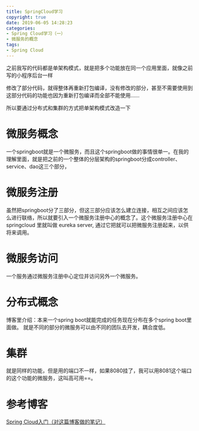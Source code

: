 ```yaml
---
title: SpringCloud学习
copyright: true
date: 2019-06-05 14:28:23
categories:
- Spring Cloud学习（一）
- 微服务的概念
tags:
- Spring Cloud
---
```


之前我写的代码都是单架构模式，就是把多个功能放在同一个应用里面，就像之前写的小程序后台一样

修改了部分代码，就得整体再重新打包编译，没有修改的部分，甚至不需要使用到这部分代码的功能也因为重新打包编译而全部不能使用……

所以要通过分布式和集群的方式把单架构模式改造一下

<!--more-->

# 微服务概念

一个springboot就是一个微服务，而且这个springboot做的事情很单一。在我的理解里面，就是把之前的一个整体的分层架构的springboot分成controller、service、dao这三个部分，

# 微服务注册

虽然把springboot分了三部分，但这三部分应该怎么建立连接，相互之间应该怎么进行联络，所以就要引入一个微服务注册中心的概念了。这个微服务注册中心在 springcloud 里就叫做 eureka server, 通过它把就可以把微服务注册起来，以供将来调用。

# 微服务访问

一个服务通过微服务注册中心定位并访问另外一个微服务。

# 分布式概念

博客里介绍：本来一个spring boot就能完成的任务现在分布在多个spring boot里面做。
就是不同的部分的微服务可以由不同的团队去开发，耦合度低。

# 集群

就是同样的功能，但是用的端口不一样，如果8080挂了，我可以用8081这个端口的这个功能的微服务，这叫高可用==。

# 参考博客

[Spring Cloud入门（对这篇博客做的笔记）](http://how2j.cn/k/springcloud/springcloud-distribution/2037.html)